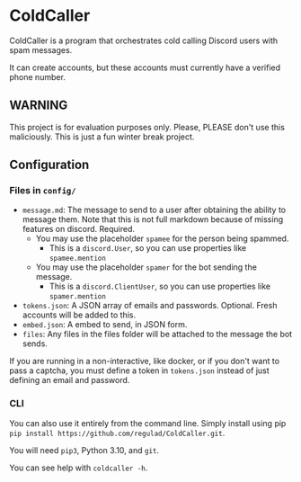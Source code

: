 # ColdCaller

ColdCaller is a program that orchestrates cold calling Discord users with spam messages.

It can create accounts, but these accounts must currently have a verified phone number.

## WARNING

This project is for evaluation purposes only. Please, PLEASE don't use this maliciously. This is just a fun winter break
project.

## Configuration

### Files in `config/`

* `message.md`: The message to send to a user after obtaining the ability to message them. Note that this is not full
  markdown because of missing features on discord. Required.
    * You may use the placeholder `spamee` for the person being spammed.
        * This is a `discord.User`, so you can use properties like `spamee.mention`
    * You may use the placeholder `spamer` for the bot sending the message.
        * This is a `discord.ClientUser`, so you can use properties like `spamer.mention`
* `tokens.json`: A JSON array of emails and passwords. Optional. Fresh accounts will be added to this.
* `embed.json`: A embed to send, in JSON form.
* `files`: Any files in the files folder will be attached to the message the bot sends.

If you are running in a non-interactive, like docker, or if you don't want to pass a captcha, you must define a token
in `tokens.json` instead of just defining an email and password.

### CLI

You can also use it entirely from the command line. Simply install using pip `pip install https://github.com/regulad/ColdCaller.git`.

You will need `pip3`, Python 3.10, and `git`.

You can see help with `coldcaller -h`.
